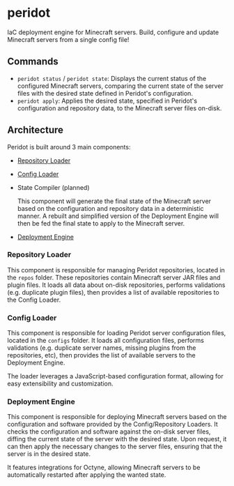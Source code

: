 # peridot

IaC deployment engine for Minecraft servers. Build, configure and update Minecraft servers from a single config file!

## Commands

- `peridot status` / `peridot state`: Displays the current status of the configured Minecraft servers, comparing the current state of the server files with the desired state defined in Peridot's configuration.
- `peridot apply`: Applies the desired state, specified in Peridot's configuration and repository data, to the Minecraft server files on-disk.

## Architecture

Peridot is built around 3 main components:

- [Repository Loader](#repository-loader)
- [Config Loader](#config-loader)
- State Compiler (planned)

  This component will generate the final state of the Minecraft server based on the configuration and repository data in a deterministic manner. A rebuilt and simplified version of the Deployment Engine will then be fed the final state to apply to the Minecraft server.
- [Deployment Engine](#deployment-engine)

### Repository Loader

This component is responsible for managing Peridot repositories, located in the `repos` folder. These repositories contain Minecraft server JAR files and plugin files. It loads all data about on-disk repositories, performs validations (e.g. duplicate plugin files), then provides a list of available repositories to the Config Loader.

### Config Loader

This component is responsible for loading Peridot server configuration files, located in the `configs` folder. It loads all configuration files, performs validations (e.g. duplicate server names, missing plugins from the repositories, etc), then provides the list of available servers to the Deployment Engine.

The loader leverages a JavaScript-based configuration format, allowing for easy extensibility and customization.

### Deployment Engine

This component is responsible for deploying Minecraft servers based on the configuration and software provided by the Config/Repository Loaders. It checks the configuration and software against the on-disk server files, diffing the current state of the server with the desired state. Upon request, it can then apply the necessary changes to the server files, ensuring that the server is in the desired state.

It features integrations for Octyne, allowing Minecraft servers to be automatically restarted after applying the wanted state.
